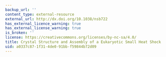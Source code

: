 ```yaml
---
backup_url: ''
content_type: external-resource
external_url: http://dx.doi.org/10.1038/nsb722
has_external_licence_warning: true
has_external_license_warning: true
is_broken: ''
license: https://creativecommons.org/licenses/by-nc-sa/4.0/
title: Crystal Structure and Assembly of a Eukaryotic Small Heat Shock Protein
uid: a0337c87-1f31-4de0-91bb-f59844b72d09
---
```

